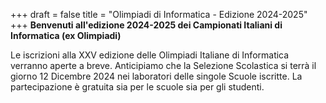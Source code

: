 +++
draft = false
title = "Olimpiadi di Informatica - Edizione 2024-2025"
+++
**Benvenuti all'edizione 2024-2025 dei Campionati Italiani di Informatica (ex Olimpiadi)**

Le iscrizioni alla XXV edizione delle Olimpiadi Italiane di Informatica
verranno aperte a breve.  Anticipiamo che la Selezione Scolastica si terrà il
giorno 12 Dicembre 2024 nei laboratori delle singole Scuole iscritte. La
partecipazione è gratuita sia per le scuole sia per gli studenti.
